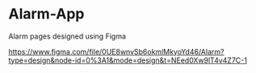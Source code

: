 # Alarm-App

Alarm pages designed using Figma

https://www.figma.com/file/0UE8wnvSb6okmlMkyoYd46/Alarm?type=design&node-id=0%3A1&mode=design&t=NEed0Xw9lT4v4Z7C-1
